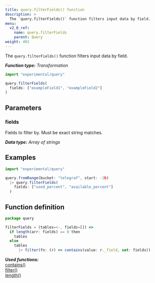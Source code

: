 ```yaml
---
title: query.filterFields() function
description: >
  The `query.filterFields()` function filters input data by field.
menu:
  v2_0_ref:
    name: query.filterFields
    parent: Query
weight: 401
---
```


The `query.filterFields()` function filters input data by field.

_**Function type:** Transformation_

```js
import "experimental/query"

query.filterFields(
  fields: ["exampleField1", "exampleField2"]
)
```

## Parameters

### fields
Fields to filter by.
Must be exact string matches.

_**Data type:** Array of strings_

## Examples

```js
import "experimental/query"

query.fromRange(bucket: "telegraf", start: -1h)
  |> query.filterFields(
    fields: ["used_percent", "available_percent"]
  )
```

## Function definition
```js
package query

filterFields = (tables=<-, fields=[]) =>
  if length(arr: fields) == 0 then
    tables
  else
    tables
      |> filter(fn: (r) => contains(value: r._field, set: fields))
```

_**Used functions:**_  
[contains()](/v2.0/reference/flux/stdlib/built-in/tests/contains/)  
[filter()](/v2.0/reference/flux/stdlib/built-in/transformations/filter/)  
[length()](/v2.0/reference/flux/stdlib/built-in/misc/length/)  
